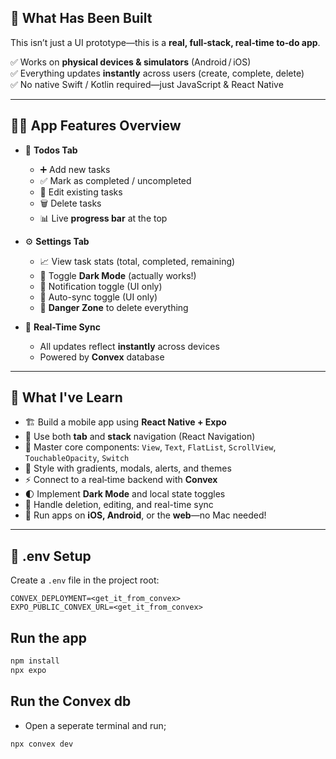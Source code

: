 ## 🎯 What Has Been Built

This isn’t just a UI prototype—this is a **real, full‑stack, real‑time to‑do app**.

✅ Works on **physical devices & simulators** (Android / iOS)  
✅ Everything updates **instantly** across users (create, complete, delete)  
✅ No native Swift / Kotlin required—just JavaScript & React Native  

---

## 🧑‍🍳 App Features Overview

- 📝 **Todos Tab**

  - ➕ Add new tasks
  - ✅ Mark as completed / uncompleted
  - 📝 Edit existing tasks
  - 🗑️ Delete tasks
  - 📊 Live **progress bar** at the top

- ⚙️ **Settings Tab**

  - 📈 View task stats (total, completed, remaining)
  - 🌙 Toggle **Dark Mode** (actually works!)
  - 🔔 Notification toggle (UI only)
  - 🔄 Auto-sync toggle (UI only)
  - 🚨 **Danger Zone** to delete everything

- 🔄 **Real-Time Sync**
  - All updates reflect **instantly** across devices
  - Powered by **Convex** database

---

## 🧠 What I've Learn

- 🏗️ Build a mobile app using **React Native + Expo**
- 🧭 Use both **tab** and **stack** navigation (React Navigation)
- 🧱 Master core components: `View`, `Text`, `FlatList`, `ScrollView`, `TouchableOpacity`, `Switch`
- 🌈 Style with gradients, modals, alerts, and themes
- ⚡ Connect to a real‑time backend with **Convex**
- 🌓 Implement **Dark Mode** and local state toggles
- 🧹 Handle deletion, editing, and real-time sync
- 📱 Run apps on **iOS, Android**, or the **web**—no Mac needed!

---

## 📁 .env Setup

Create a `.env` file in the project root:

```env
CONVEX_DEPLOYMENT=<get_it_from_convex>
EXPO_PUBLIC_CONVEX_URL=<get_it_from_convex>
```

## Run the app

```bash
npm install
npx expo
```

## Run the Convex db

- Open a seperate terminal and run;

```bash
npx convex dev
```
